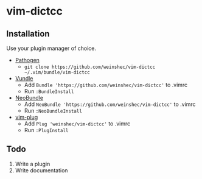 # vim-dictcc

## Installation

Use your plugin manager of choice.

- [Pathogen](https://github.com/tpope/vim-pathogen)
  - `git clone https://github.com/weinshec/vim-dictcc ~/.vim/bundle/vim-dictcc`
- [Vundle](https://github.com/gmarik/vundle)
  - Add `Bundle 'https://github.com/weinshec/vim-dictcc'` to .vimrc
  - Run `:BundleInstall`
- [NeoBundle](https://github.com/Shougo/neobundle.vim)
  - Add `NeoBundle 'https://github.com/weinshec/vim-dictcc'` to .vimrc
  - Run `:NeoBundleInstall`
- [vim-plug](https://github.com/junegunn/vim-plug)
  - Add `Plug 'weinshec/vim-dictcc'` to .vimrc
  - Run `:PlugInstall`

## Todo

1. Write a plugin
2. Write documentation
